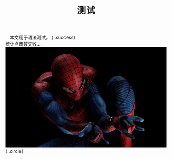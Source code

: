 ﻿---
layout: article
title: 测试
mathjax: true
key: 2018-07-04-test
---
　本文用于语法测试。
{:.success}  
  统计点击数失败….
![spiderman](image.jpg){:.circle}
